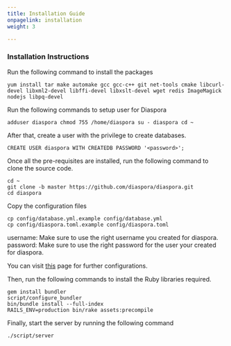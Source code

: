 ```yaml
---
title: Installation Guide
onpagelink: installation
weight: 3

---
```


### **Installation Instructions**

Run the following command to install the packages
 ```
yum install tar make automake gcc gcc-c++ git net-tools cmake libcurl-devel libxml2-devel libffi-devel libxslt-devel wget redis ImageMagick nodejs libpq-devel
```
Run the following commands to setup user for Diaspora
 ```
adduser diaspora chmod 755 /home/diaspora su - diaspora cd ~
```
After that, create a user with the privilege to create databases.
 ```
CREATE USER diaspora WITH CREATEDB PASSWORD '<password>';
```
Once all the pre-requisites are installed, run the following command to clone the source code.
 ```
cd ~
git clone -b master https://github.com/diaspora/diaspora.git
cd diaspora
```
Copy the configuration files 
 ```
cp config/database.yml.example config/database.yml
cp config/diaspora.toml.example config/diaspora.toml
```
username: Make sure to use the right username you created for diaspora.
password: Make sure to use the right password for the user your created for diaspora.

You can visit [this](https://wiki.diasporafoundation.org/Installation/CentOS/8) page for further configurations.

Then, run the following commands to install the Ruby libraries required.
 ```
gem install bundler
script/configure_bundler
bin/bundle install --full-index
RAILS_ENV=production bin/rake assets:precompile
```
Finally, start the server by running the following command
 ```
./script/server
```
